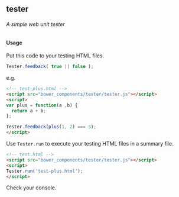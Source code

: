 ## tester
###### A simple web unit tester

#### Usage

Put this code to your testing HTML files.

```js
Tester.feedback( true || false );
```

e.g.

```html
<!-- test-plus.html -->
<script src="bower_components/tester/tester.js"></script>
<script>
var plus = function(a ,b) {
  return a + b;
};

Tester.feedback(plus(1, 2) === 3);
</script>
```

Use `Tester.run` to execute your testing HTML files in a summary file.

```html
<!-- test.html -->
<script src="bower_components/tester/tester.js"></script>
<script>
Tester.run('test-plus.html');
</script>
```

Check your console.

